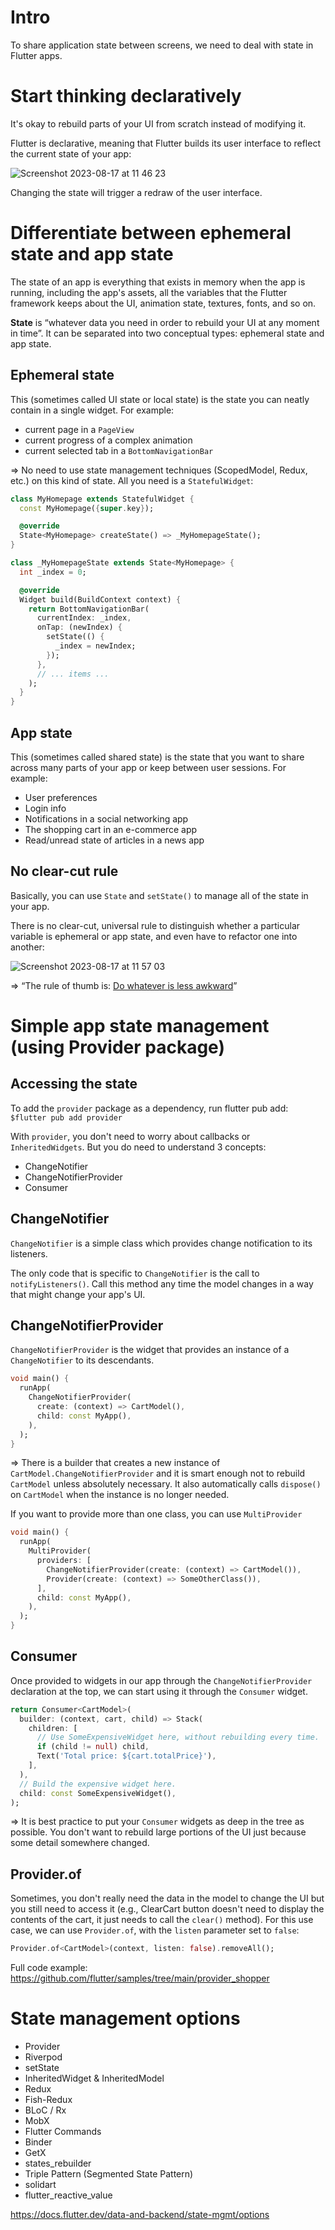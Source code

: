 # Intro

To share application state between screens, we need to deal with state in Flutter apps.

# Start thinking declaratively

It's okay to rebuild parts of your UI from scratch instead of modifying it.

Flutter is declarative, meaning that Flutter builds its user interface to reflect the current state of your app:

![Screenshot 2023-08-17 at 11 46 23](https://github.com/minhnimble/learning-notes/assets/70877098/ae4aebcc-c432-487d-8af8-64402fa85ce9)

Changing the state will trigger a redraw of the user interface. 

# Differentiate between ephemeral state and app state

The state of an app is everything that exists in memory when the app is running, including the app's assets, all the variables that the Flutter framework keeps about the UI, animation state, textures, fonts, and so on.

__State__ is “whatever data you need in order to rebuild your UI at any moment in time”. It can be separated into two conceptual types: ephemeral state and app state.

## Ephemeral state

This (sometimes called UI state or local state) is the state you can neatly contain in a single widget. For example:

- current page in a `PageView`
- current progress of a complex animation
- current selected tab in a `BottomNavigationBar`

=> No need to use state management techniques (ScopedModel, Redux, etc.) on this kind of state. All you need is a `StatefulWidget`:

```dart
class MyHomepage extends StatefulWidget {
  const MyHomepage({super.key});

  @override
  State<MyHomepage> createState() => _MyHomepageState();
}

class _MyHomepageState extends State<MyHomepage> {
  int _index = 0;

  @override
  Widget build(BuildContext context) {
    return BottomNavigationBar(
      currentIndex: _index,
      onTap: (newIndex) {
        setState(() {
          _index = newIndex;
        });
      },
      // ... items ...
    );
  }
}
```

## App state

This (sometimes called shared state) is the state that you want to share across many parts of your app or keep between user sessions. For example:

- User preferences
- Login info
- Notifications in a social networking app
- The shopping cart in an e-commerce app
- Read/unread state of articles in a news app

## No clear-cut rule

Basically, you can use `State` and `setState()` to manage all of the state in your app.

There is no clear-cut, universal rule to distinguish whether a particular variable is ephemeral or app state, and even have to refactor one into another:

![Screenshot 2023-08-17 at 11 57 03](https://github.com/minhnimble/learning-notes/assets/70877098/da86104d-2c29-4e57-a38c-66efde586611)

=> “The rule of thumb is: [Do whatever is less awkward](https://github.com/reduxjs/redux/issues/1287#issuecomment-175351978)”

# Simple app state management (using Provider package)

## Accessing the state

To add the `provider` package as a dependency, run flutter pub add: `$flutter pub add provider`

With `provider`, you don't need to worry about callbacks or `InheritedWidgets`. But you do need to understand 3 concepts:

- ChangeNotifier
- ChangeNotifierProvider
- Consumer

## ChangeNotifier

`ChangeNotifier` is a simple class which provides change notification to its listeners.

The only code that is specific to `ChangeNotifier` is the call to `notifyListeners()`. Call this method any time the model changes in a way that might change your app's UI.

## ChangeNotifierProvider

`ChangeNotifierProvider` is the widget that provides an instance of a `ChangeNotifier` to its descendants.

```dart
void main() {
  runApp(
    ChangeNotifierProvider(
      create: (context) => CartModel(),
      child: const MyApp(),
    ),
  );
}
```

=> There is a builder that creates a new instance of `CartModel.ChangeNotifierProvider` and it is smart enough not to rebuild `CartModel` unless absolutely necessary. It also automatically calls `dispose()` on `CartModel` when the instance is no longer needed.

If you want to provide more than one class, you can use `MultiProvider`

```dart
void main() {
  runApp(
    MultiProvider(
      providers: [
        ChangeNotifierProvider(create: (context) => CartModel()),
        Provider(create: (context) => SomeOtherClass()),
      ],
      child: const MyApp(),
    ),
  );
}
```

## Consumer

Once provided to widgets in our app through the `ChangeNotifierProvider` declaration at the top, we can start using it through the `Consumer` widget.

```dart
return Consumer<CartModel>(
  builder: (context, cart, child) => Stack(
    children: [
      // Use SomeExpensiveWidget here, without rebuilding every time.
      if (child != null) child,
      Text('Total price: ${cart.totalPrice}'),
    ],
  ),
  // Build the expensive widget here.
  child: const SomeExpensiveWidget(),
);
```

=> It is best practice to put your `Consumer` widgets as deep in the tree as possible. You don't want to rebuild large portions of the UI just because some detail somewhere changed.

## Provider.of

Sometimes, you don't really need the data in the model to change the UI but you still need to access it (e.g., ClearCart button doesn't need to display the contents of the cart, it just needs to call the `clear()` method). For this use case, we can use `Provider.of`, with the `listen` parameter set to `false`:

```dart
Provider.of<CartModel>(context, listen: false).removeAll();
```

Full code example: https://github.com/flutter/samples/tree/main/provider_shopper

# State management options

- Provider
- Riverpod
- setState
- InheritedWidget & InheritedModel
- Redux
- Fish-Redux
- BLoC / Rx
- MobX
- Flutter Commands
- Binder
- GetX
- states_rebuilder
- Triple Pattern (Segmented State Pattern)
- solidart
- flutter_reactive_value

https://docs.flutter.dev/data-and-backend/state-mgmt/options
